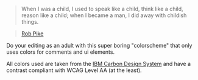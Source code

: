 > When I was a child, I used to speak like a child, think like a child, reason like a child; when I became a man, I did away with childish things.

> [Rob Pike](https://groups.google.com/g/golang-nuts/c/hJHCAaiL0so/m/E2mQ1RDiio8J)

Do your editing as an adult with this super boring "colorscheme" that only uses colors for comments and ui elements.

All colors used are taken from the [IBM Carbon Design System](https://carbondesignsystem.com/elements/color/overview/) and have a contrast compliant with WCAG Level AA (at the least).

